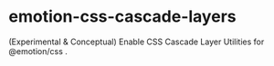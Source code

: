 # emotion-css-cascade-layers
(Experimental &amp; Conceptual) Enable CSS Cascade Layer Utilities for @emotion/css .
